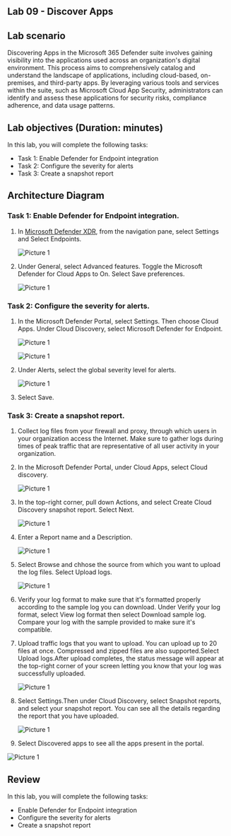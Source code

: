 ## Lab 09 - Discover Apps 

## Lab scenario

Discovering Apps in the Microsoft 365 Defender suite involves gaining visibility into the applications used across an organization's digital environment. This process aims to comprehensively catalog and understand the landscape of applications, including cloud-based, on-premises, and third-party apps. By leveraging various tools and services within the suite, such as Microsoft Cloud App Security, administrators can identify and assess these applications for security risks, compliance adherence, and data usage patterns.

## Lab objectives (Duration: minutes)

In this lab, you will complete the following tasks:
- Task 1: Enable Defender for Endpoint integration
- Task 2: Configure the severity for alerts
- Task 3: Create a snapshot report

## Architecture Diagram

### Task 1: Enable Defender for Endpoint integration.


1. In [Microsoft Defender XDR](https://security.microsoft.com/), from the navigation pane, select Settings and Select Endpoints.

   ![Picture 1](../Media/DiscoverApps 1.png)

2. Under General, select Advanced features. Toggle the Microsoft Defender for Cloud Apps to On. Select Save preferences.

   ![Picture 1](../Media/DiscoverApps 2.png)

### Task 2: Configure the severity for alerts.

1. In the Microsoft Defender Portal, select Settings. Then choose Cloud Apps. Under Cloud Discovery, select Microsoft Defender for Endpoint.

   ![Picture 1](../Media/DiscoverApps 3.png)

   ![Picture 1](../Media/DiscoverApps 4.png)

2. Under Alerts, select the global severity level for alerts.

   ![Picture 1](../Media/DiscoverApps 5.png)

3. Select Save.

### Task 3: Create a snapshot report.

1. Collect log files from your firewall and proxy, through which users in your organization access the Internet. Make sure to gather logs during times of peak traffic that are representative of all user activity in your organization.
2. In the Microsoft Defender Portal, under Cloud Apps, select Cloud discovery.

   ![Picture 1](../Media/DiscoverApps 6.png)

3. In the top-right corner, pull down Actions, and select Create Cloud Discovery snapshot report. Select Next.

   ![Picture 1](../Media/DiscoverApps 7.png)

4. Enter a Report name and a Description.

   ![Picture 1](../Media/DiscoverApps 1.png)

5. Select Browse and chhose the source from which you want to upload the log files. Select Upload logs.

   ![Picture 1](../Media/DiscoverApps 10.png)

6. Verify your log format to make sure that it's formatted properly according to the sample log you can download. Under Verify your log format, select View log format then select Download sample log. Compare your log with the sample provided to make sure it's compatible.

7. Upload traffic logs that you want to upload. You can upload up to 20 files at once. Compressed and zipped files are also supported.Select Upload logs.After upload completes, the status message will appear at the top-right corner of your screen letting you know that your log was successfully uploaded.

   ![Picture 1](../Media/DiscoverApps 10.png)

9. Select Settings.Then under Cloud Discovery, select Snapshot reports, and select your snapshot report. You can see all the details regarding the report that you have uploaded.

   ![Picture 1](../Media/DiscoverApps 13.png)

10. Select Discovered apps to see all the apps present in the portal.

   ![Picture 1](../Media/DiscoverApps 15.png)

## Review
In this lab, you will complete the following tasks:
- Enable Defender for Endpoint integration
- Configure the severity for alerts
- Create a snapshot report
